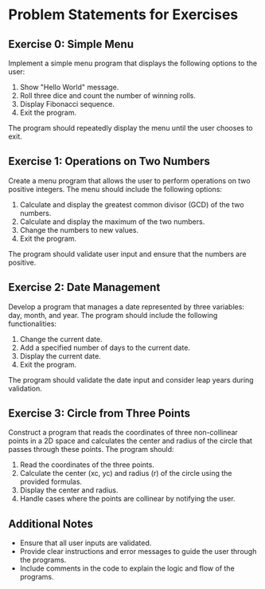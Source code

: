 # Problem Statements for Exercises

## Exercise 0: Simple Menu
Implement a simple menu program that displays the following options to the user:
1. Show "Hello World" message.
2. Roll three dice and count the number of winning rolls.
3. Display Fibonacci sequence.
4. Exit the program.

The program should repeatedly display the menu until the user chooses to exit.

## Exercise 1: Operations on Two Numbers
Create a menu program that allows the user to perform operations on two positive integers. The menu should include the following options:
1. Calculate and display the greatest common divisor (GCD) of the two numbers.
2. Calculate and display the maximum of the two numbers.
3. Change the numbers to new values.
4. Exit the program.

The program should validate user input and ensure that the numbers are positive.

## Exercise 2: Date Management
Develop a program that manages a date represented by three variables: day, month, and year. The program should include the following functionalities:
1. Change the current date.
2. Add a specified number of days to the current date.
3. Display the current date.
4. Exit the program.

The program should validate the date input and consider leap years during validation.

## Exercise 3: Circle from Three Points
Construct a program that reads the coordinates of three non-collinear points in a 2D space and calculates the center and radius of the circle that passes through these points. The program should:
1. Read the coordinates of the three points.
2. Calculate the center (xc, yc) and radius (r) of the circle using the provided formulas.
3. Display the center and radius.
4. Handle cases where the points are collinear by notifying the user.

## Additional Notes
- Ensure that all user inputs are validated.
- Provide clear instructions and error messages to guide the user through the programs.
- Include comments in the code to explain the logic and flow of the programs.